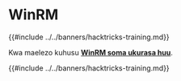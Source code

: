 # WinRM

{{#include ../../banners/hacktricks-training.md}}

Kwa maelezo kuhusu [**WinRM soma ukurasa huu**](../../network-services-pentesting/5985-5986-pentesting-winrm.md).

{{#include ../../banners/hacktricks-training.md}}
